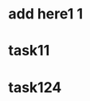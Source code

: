                                                                  
# add here1 1
 
 
# task11
 
# task124
